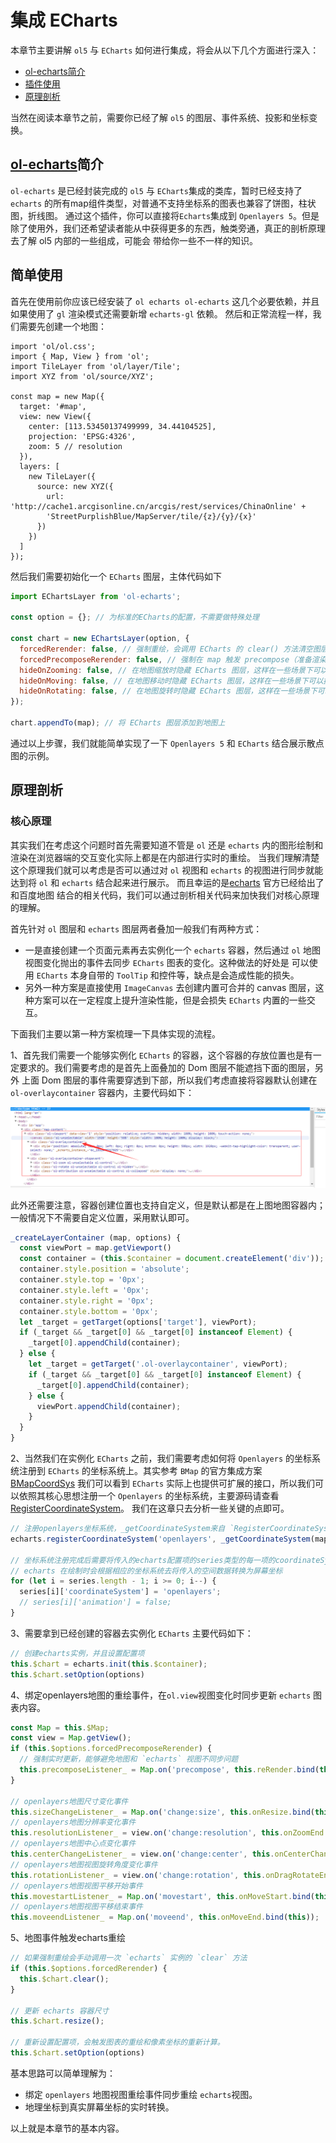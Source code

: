 # 集成 ECharts

本章节主要讲解 `ol5` 与 `ECharts` 如何进行集成，将会从以下几个方面进行深入：

- [ol-echarts简介](##ol-echarts简介)
- [插件使用](##插件使用)
- [原理剖析](##原理剖析)

当然在阅读本章节之前，需要你已经了解 `ol5` 的图层、事件系统、投影和坐标变换。

## [ol-echarts](https://github.com/sakitam-fdd/ol3Echarts/blob/master/packages/ol-echarts)简介

  `ol-echarts` 是已经封装完成的 `ol5` 与 `ECharts`集成的类库，暂时已经支持了 `echarts` 的所有map组件类型，对普通不支持坐标系的图表也兼容了饼图，柱状图，折线图。
通过这个插件，你可以直接将`Echarts`集成到 `Openlayers 5`。但是除了使用外，我们还希望读者能从中获得更多的东西，触类旁通，真正的剖析原理去了解 ol5 内部的一些组成，可能会
带给你一些不一样的知识。

## 简单使用

  首先在使用前你应该已经安装了 `ol echarts ol-echarts` 这几个必要依赖，并且如果使用了 `gl` 渲染模式还需要新增 `echarts-gl` 依赖。
然后和正常流程一样，我们需要先创建一个地图：

```ecmascript 6
import 'ol/ol.css';
import { Map, View } from 'ol';
import TileLayer from 'ol/layer/Tile';
import XYZ from 'ol/source/XYZ';

const map = new Map({
  target: '#map',
  view: new View({
    center: [113.53450137499999, 34.44104525],
    projection: 'EPSG:4326',
    zoom: 5 // resolution
  }),
  layers: [
    new TileLayer({
      source: new XYZ({
        url: 'http://cache1.arcgisonline.cn/arcgis/rest/services/ChinaOnline' +
        'StreetPurplishBlue/MapServer/tile/{z}/{y}/{x}'
      })
    })
  ]
});
```

然后我们需要初始化一个 `ECharts` 图层，主体代码如下

```jsx
import EChartsLayer from 'ol-echarts';

const option = {}; // 为标准的ECharts的配置，不需要做特殊处理

const chart = new EChartsLayer(option, {
  forcedRerender: false, // 强制重绘，会调用 ECharts 的 clear() 方法清空图层
  forcedPrecomposeRerender: false, // 强制在 map 触发 precompose（准备渲染，未开始渲染）事件时进行 ECharts 图层的重绘
  hideOnZooming: false, // 在地图缩放时隐藏 ECharts 图层，这样在一些场景下可以提高性能。
  hideOnMoving: false, // 在地图移动时隐藏 ECharts 图层，这样在一些场景下可以提高性能。
  hideOnRotating: false, // 在地图旋转时隐藏 ECharts 图层，这样在一些场景下可以提高性能。
});

chart.appendTo(map); // 将 ECharts 图层添加到地图上
```

通过以上步骤，我们就能简单实现了一下 `Openlayers 5` 和 `ECharts` 结合展示散点图的示例。

## 原理剖析

### 核心原理

  其实我们在考虑这个问题时首先需要知道不管是 `ol` 还是 `echarts` 内的图形绘制和渲染在浏览器端的交互变化实际上都是在内部进行实时的重绘。
当我们理解清楚这个原理我们就可以考虑是否可以通过对 `ol` 视图和 `echarts` 的视图进行同步就能达到将 `ol` 和 `echarts` 结合起来进行展示。
而且幸运的是[echarts](https://github.com/apache/incubator-echarts/blob/master/extension/bmap/README.md) 官方已经给出了和百度地图
结合的相关代码，我们可以通过剖析相关代码来加快我们对核心原理的理解。

  首先针对 `ol` 图层和 `echarts` 图层两者叠加一般我们有两种方式：
  * 一是直接创建一个页面元素再去实例化一个 `echarts` 容器，然后通过 `ol` 地图视图变化抛出的事件去同步 `ECharts` 图表的变化。这种做法的好处是
  可以使用 `ECharts` 本身自带的 `ToolTip` 和控件等，缺点是会造成性能的损失。
  * 另外一种方案是直接使用 `ImageCanvas` 去创建内置可合并的 canvas 图层，这种方案可以在一定程度上提升渲染性能，但是会损失 `ECharts` 内置的一些交互。

下面我们主要以第一种方案梳理一下具体实现的流程。

1、首先我们需要一个能够实例化 `ECharts` 的容器，这个容器的存放位置也是有一定要求的。我们需要考虑的是首先上面叠加的 Dom 图层不能遮挡下面的图层，另外
上面 Dom 图层的事件需要穿透到下部，所以我们考虑直接将容器默认创建在 `ol-overlaycontainer` 容器内，主要代码如下：

![ol-echarts-dom](../images/ol-echarts-dom.png)

此外还需要注意，容器创建位置也支持自定义，但是默认都是在上图地图容器内；一般情况下不需要自定义位置，采用默认即可。

```jsx
_createLayerContainer (map, options) {
  const viewPort = map.getViewport()
  const container = (this.$container = document.createElement('div'));
  container.style.position = 'absolute';
  container.style.top = '0px';
  container.style.left = '0px';
  container.style.right = '0px';
  container.style.bottom = '0px';
  let _target = getTarget(options['target'], viewPort);
  if (_target && _target[0] && _target[0] instanceof Element) {
    _target[0].appendChild(container);
  } else {
    let _target = getTarget('.ol-overlaycontainer', viewPort);
    if (_target && _target[0] && _target[0] instanceof Element) {
      _target[0].appendChild(container);
    } else {
      viewPort.appendChild(container);
    }
  }
}
```

2、当然我们在实例化 `ECharts` 之前，我们需要考虑如何将 `Openlayers` 的坐标系统注册到 `ECharts` 的坐标系统上。其实参考
`BMap` 的官方集成方案 [BMapCoordSys](https://github.com/apache/incubator-echarts/blob/master/extension/bmap/BMapCoordSys.js) 
我们可以看到 `ECharts` 实际上也提供可扩展的接口，所以我们可以依照其核心思想注册一个 `Openlayers` 的坐标系统，主要源码请查看[RegisterCoordinateSystem](https://github.com/sakitam-fdd/ol3Echarts/blob/e74bb74317/packages/ol-echarts/src/coordinate/RegisterCoordinateSystem.js)。
我们在这章只去分析一些关键的点即可。

```jsx
// 注册openlayers坐标系统，_getCoordinateSystem来自 `RegisterCoordinateSystem`
echarts.registerCoordinateSystem('openlayers', _getCoordinateSystem(map, {}));

// 坐标系统注册完成后需要将传入的echarts配置项的series类型的每一项的coordinateSystem重定义为 `openlayers`, 保持和上面注册类型一致
// echarts 在绘制时会根据相应的坐标系统去将传入的空间数据转换为屏幕坐标
for (let i = series.length - 1; i >= 0; i--) {
  series[i]['coordinateSystem'] = 'openlayers';
  // series[i]['animation'] = false;
}
```
  

3、需要拿到已经创建的容器去实例化 `ECharts` 主要代码如下：

```jsx
// 创建echarts实例，并且设置配置项
this.$chart = echarts.init(this.$container);
this.$chart.setOption(options)
```

4、绑定openlayers地图的重绘事件，在`ol.view`视图变化时同步更新 `echarts` 图表内容。

```jsx
const Map = this.$Map;
const view = Map.getView();
if (this.$options.forcedPrecomposeRerender) {
  // 强制实时更新，能够避免地图和 `echarts` 视图不同步问题
  this.precomposeListener_ = Map.on('precompose', this.reRender.bind(this));
}

// openlayers地图尺寸变化事件
this.sizeChangeListener_ = Map.on('change:size', this.onResize.bind(this));
// openlayers地图分辨率变化事件
this.resolutionListener_ = view.on('change:resolution', this.onZoomEnd.bind(this));
// openlayers地图中心点变化事件
this.centerChangeListener_ = view.on('change:center', this.onCenterChange.bind(this));
// openlayers地图视图旋转角度变化事件
this.rotationListener_ = view.on('change:rotation', this.onDragRotateEnd.bind(this));
// openlayers地图视图平移开始事件
this.movestartListener_ = Map.on('movestart', this.onMoveStart.bind(this));
// openlayers地图视图平移结束事件
this.moveendListener_ = Map.on('moveend', this.onMoveEnd.bind(this));
```

5、地图事件触发echarts重绘

```jsx
// 如果强制重绘会手动调用一次 `echarts` 实例的 `clear` 方法
if (this.$options.forcedRerender) {
  this.$chart.clear();
}

// 更新 echarts 容器尺寸
this.$chart.resize();

// 重新设置配置项，会触发图表的重绘和像素坐标的重新计算。
this.$chart.setOption(options)
```

基本思路可以简单理解为：
  - 绑定 `openlayers` 地图视图重绘事件同步重绘 `echarts`视图。
  - 地理坐标到真实屏幕坐标的实时转换。
  
以上就是本章节的基本内容。
